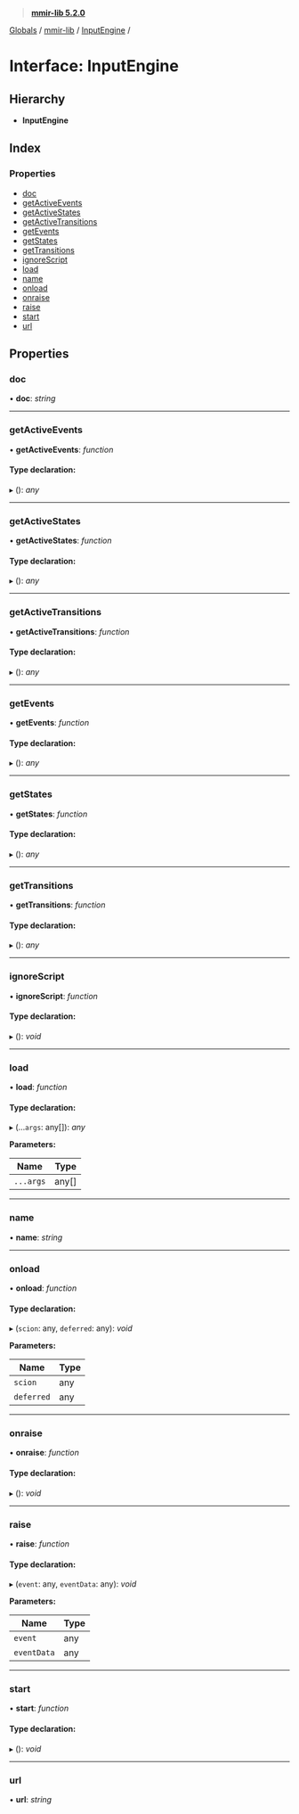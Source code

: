 > **[mmir-lib 5.2.0](../README.md)**

[Globals](../README.md) / [mmir-lib](../modules/mmir_lib.md) / [InputEngine](mmir_lib.inputengine.md) /

# Interface: InputEngine

## Hierarchy

* **InputEngine**

## Index

### Properties

* [doc](mmir_lib.inputengine.md#doc)
* [getActiveEvents](mmir_lib.inputengine.md#getactiveevents)
* [getActiveStates](mmir_lib.inputengine.md#getactivestates)
* [getActiveTransitions](mmir_lib.inputengine.md#getactivetransitions)
* [getEvents](mmir_lib.inputengine.md#getevents)
* [getStates](mmir_lib.inputengine.md#getstates)
* [getTransitions](mmir_lib.inputengine.md#gettransitions)
* [ignoreScript](mmir_lib.inputengine.md#ignorescript)
* [load](mmir_lib.inputengine.md#load)
* [name](mmir_lib.inputengine.md#name)
* [onload](mmir_lib.inputengine.md#onload)
* [onraise](mmir_lib.inputengine.md#onraise)
* [raise](mmir_lib.inputengine.md#raise)
* [start](mmir_lib.inputengine.md#start)
* [url](mmir_lib.inputengine.md#url)

## Properties

###  doc

• **doc**: *string*

___

###  getActiveEvents

• **getActiveEvents**: *function*

#### Type declaration:

▸ (): *any*

___

###  getActiveStates

• **getActiveStates**: *function*

#### Type declaration:

▸ (): *any*

___

###  getActiveTransitions

• **getActiveTransitions**: *function*

#### Type declaration:

▸ (): *any*

___

###  getEvents

• **getEvents**: *function*

#### Type declaration:

▸ (): *any*

___

###  getStates

• **getStates**: *function*

#### Type declaration:

▸ (): *any*

___

###  getTransitions

• **getTransitions**: *function*

#### Type declaration:

▸ (): *any*

___

###  ignoreScript

• **ignoreScript**: *function*

#### Type declaration:

▸ (): *void*

___

###  load

• **load**: *function*

#### Type declaration:

▸ (...`args`: any[]): *any*

**Parameters:**

Name | Type |
------ | ------ |
`...args` | any[] |

___

###  name

• **name**: *string*

___

###  onload

• **onload**: *function*

#### Type declaration:

▸ (`scion`: any, `deferred`: any): *void*

**Parameters:**

Name | Type |
------ | ------ |
`scion` | any |
`deferred` | any |

___

###  onraise

• **onraise**: *function*

#### Type declaration:

▸ (): *void*

___

###  raise

• **raise**: *function*

#### Type declaration:

▸ (`event`: any, `eventData`: any): *void*

**Parameters:**

Name | Type |
------ | ------ |
`event` | any |
`eventData` | any |

___

###  start

• **start**: *function*

#### Type declaration:

▸ (): *void*

___

###  url

• **url**: *string*